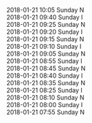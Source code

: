2018-01-21 10:05 Sunday  N  
2018-01-21 09:40 Sunday  I  
2018-01-21 09:25 Sunday  N  
2018-01-21 09:20 Sunday  I  
2018-01-21 09:15 Sunday  N  
2018-01-21 09:10 Sunday  I  
2018-01-21 09:05 Sunday  N  
2018-01-21 08:55 Sunday  I  
2018-01-21 08:45 Sunday  N  
2018-01-21 08:40 Sunday  I  
2018-01-21 08:35 Sunday  N  
2018-01-21 08:25 Sunday  I  
2018-01-21 08:10 Sunday  N  
2018-01-21 08:00 Sunday  I  
2018-01-21 07:55 Sunday  N  

